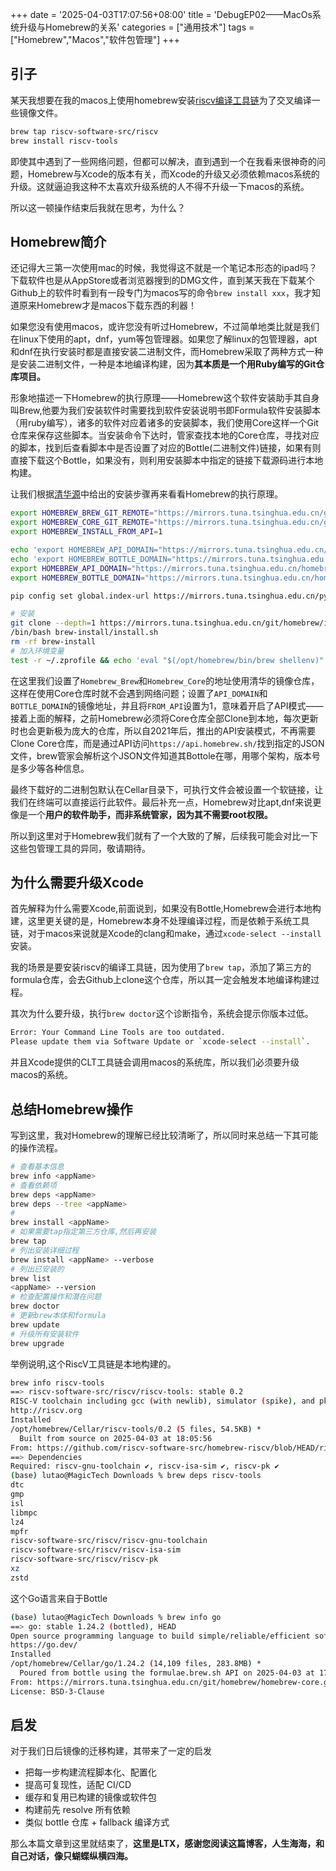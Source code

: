 +++
date = '2025-04-03T17:07:56+08:00'
title = 'DebugEP02——MacOs系统升级与Homebrew的关系'
categories = ["通用技术"]
tags = ["Homebrew","Macos","软件包管理"]
+++

## 引子

某天我想要在我的macos上使用homebrew安装[riscv编译工具链](https://github.com/riscv-software-src/homebrew-riscv/)为了交叉编译一些镜像文件。

```bash
brew tap riscv-software-src/riscv
brew install riscv-tools
```

即使其中遇到了一些网络问题，但都可以解决，直到遇到一个在我看来很神奇的问题，Homebrew与Xcode的版本有关，而Xcode的升级又必须依赖macos系统的升级。这就逼迫我这种不太喜欢升级系统的人不得不升级一下macos的系统。

所以这一顿操作结束后我就在思考，为什么？

## Homebrew简介

还记得大三第一次使用mac的时候，我觉得这不就是一个笔记本形态的ipad吗？下载软件也是从AppStore或者浏览器搜到的DMG文件，直到某天我在下载某个Github上的软件时看到有一段专门为macos写的命令`brew install xxx`，我才知道原来Homebrew才是macos下载东西的利器！

如果您没有使用macos，或许您没有听过Homebrew，不过简单地类比就是我们在linux下使用的apt，dnf，yum等包管理器。如果您了解linux的包管理器，apt和dnf在执行安装时都是直接安装二进制文件，而Homebrew采取了两种方式一种是安装二进制文件，一种是本地编译构建，因为**其本质是一个用Ruby编写的Git仓库项目。**

形象地描述一下Homebrew的执行原理——Homebrew这个软件安装助手其自身叫Brew,他要为我们安装软件时需要找到软件安装说明书即Formula软件安装脚本（用ruby编写），诸多的软件对应着诸多的安装脚本，我们使用Core这样一个Git仓库来保存这些脚本。当安装命令下达时，管家查找本地的Core仓库，寻找对应的脚本，找到后查看脚本中是否设置了对应的Bottle(二进制文件)链接，如果有则直接下载这个Bottle，如果没有，则利用安装脚本中指定的链接下载源码进行本地构建。

让我们根据[清华源](https://mirrors.tuna.tsinghua.edu.cn/help/homebrew/)中给出的安装步骤再来看看Homebrew的执行原理。

```bash
export HOMEBREW_BREW_GIT_REMOTE="https://mirrors.tuna.tsinghua.edu.cn/git/homebrew/brew.git"
export HOMEBREW_CORE_GIT_REMOTE="https://mirrors.tuna.tsinghua.edu.cn/git/homebrew/homebrew-core.git"
export HOMEBREW_INSTALL_FROM_API=1

echo 'export HOMEBREW_API_DOMAIN="https://mirrors.tuna.tsinghua.edu.cn/homebrew-bottles/api"' >> ~/.zprofile
echo 'export HOMEBREW_BOTTLE_DOMAIN="https://mirrors.tuna.tsinghua.edu.cn/homebrew-bottles"' >> ~/.zprofile
export HOMEBREW_API_DOMAIN="https://mirrors.tuna.tsinghua.edu.cn/homebrew-bottles/api"
export HOMEBREW_BOTTLE_DOMAIN="https://mirrors.tuna.tsinghua.edu.cn/homebrew-bottles"

pip config set global.index-url https://mirrors.tuna.tsinghua.edu.cn/pypi/web/simple

# 安装
git clone --depth=1 https://mirrors.tuna.tsinghua.edu.cn/git/homebrew/install.git brew-install
/bin/bash brew-install/install.sh
rm -rf brew-install
# 加入环境变量
test -r ~/.zprofile && echo 'eval "$(/opt/homebrew/bin/brew shellenv)"' >> ~/.zprofile
```

在这里我们设置了`Homebrew_Brew`和`Homebrew_Core`的地址使用清华的镜像仓库，这样在使用Core仓库时就不会遇到网络问题；设置了`API_DOMAIN`和`BOTTLE_DOMAIN`的镜像地址，并且将`FROM_API`设置为1，意味着开启了API模式——接着上面的解释，之前Homebrew必须将Core仓库全部Clone到本地，每次更新时也会更新极为庞大的仓库，所以自2021年后，推出的API安装模式，不再需要Clone Core仓库，而是通过API访问`https://api.homebrew.sh/`找到指定的JSON文件，brew管家会解析这个JSON文件知道其Bottole在哪，用哪个架构，版本号是多少等各种信息。

最终下载好的二进制包默认在Cellar目录下，可执行文件会被设置一个软链接，让我们在终端可以直接运行此软件。最后补充一点，Homebrew对比apt,dnf来说更像是一个**用户的软件助手，而非系统管家，因为其不需要root权限。**

所以到这里对于Homebrew我们就有了一个大致的了解，后续我可能会对比一下这些包管理工具的异同，敬请期待。

## 为什么需要升级Xcode

首先解释为什么需要Xcode,前面说到，如果没有Bottle,Homebrew会进行本地构建，这里更关键的是，Homebrew本身不处理编译过程，而是依赖于系统工具链，对于macos来说就是Xcode的clang和make，通过`xcode-select --install`安装。

我的场景是要安装riscv的编译工具链，因为使用了`brew tap`，添加了第三方的formula仓库，会去Github上clone这个仓库，所以其一定会触发本地编译构建过程。

其次为什么要升级，执行`brew doctor`这个诊断指令，系统会提示你版本过低。

```bash
Error: Your Command Line Tools are too outdated.
Please update them via Software Update or `xcode-select --install`.
```

并且Xcode提供的CLT工具链会调用macos的系统库，所以我们必须要升级macos的系统。

## 总结Homebrew操作

写到这里，我对Homebrew的理解已经比较清晰了，所以同时来总结一下其可能的操作流程。

```bash
# 查看基本信息
brew info <appName>
# 查看依赖项
brew deps <appName>
brew deps --tree <appName>
# 
brew install <appName>
# 如果需要tap指定第三方仓库,然后再安装
brew tap
# 列出安装详细过程
brew install <appName> --verbose
# 列出已安装的
brew list
<appName> --version
# 检查配置操作和潜在问题
brew doctor
# 更新brew本体和formula
brew update
# 升级所有安装软件
brew upgrade
```

举例说明,这个RiscV工具链是本地构建的。

```bash
brew info riscv-tools
==> riscv-software-src/riscv/riscv-tools: stable 0.2
RISC-V toolchain including gcc (with newlib), simulator (spike), and pk
http://riscv.org
Installed
/opt/homebrew/Cellar/riscv-tools/0.2 (5 files, 54.5KB) *
  Built from source on 2025-04-03 at 18:05:56
From: https://github.com/riscv-software-src/homebrew-riscv/blob/HEAD/riscv-tools.rb
==> Dependencies
Required: riscv-gnu-toolchain ✔, riscv-isa-sim ✔, riscv-pk ✔
(base) lutao@MagicTech Downloads % brew deps riscv-tools
dtc
gmp
isl
libmpc
lz4
mpfr
riscv-software-src/riscv/riscv-gnu-toolchain
riscv-software-src/riscv/riscv-isa-sim
riscv-software-src/riscv/riscv-pk
xz
zstd
```

这个Go语言来自于Bottle

```bash
(base) lutao@MagicTech Downloads % brew info go
==> go: stable 1.24.2 (bottled), HEAD
Open source programming language to build simple/reliable/efficient software
https://go.dev/
Installed
/opt/homebrew/Cellar/go/1.24.2 (14,109 files, 283.8MB) *
  Poured from bottle using the formulae.brew.sh API on 2025-04-03 at 17:31:38
From: https://mirrors.tuna.tsinghua.edu.cn/git/homebrew/homebrew-core.git/Formula/g/go.rb
License: BSD-3-Clause
```

## 启发

对于我们日后镜像的迁移构建，其带来了一定的启发

- 把每一步构建流程脚本化、配置化
- 提高可复现性，适配 CI/CD
- 缓存和复用已构建的镜像或软件包
- 构建前先 resolve 所有依赖
- 类似 bottle 仓库 + fallback 编译方式

那么本篇文章到这里就结束了，**这里是LTX，感谢您阅读这篇博客，人生海海，和自己对话，像只蝴蝶纵横四海。**
